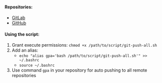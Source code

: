 #### Repositories:
- [GitLab](https://gitlab.com/romangulyako/it-academy-devops)
- [GitHub](https://github.com/romangulyako/it-academy-devops)

#### Using the script:
1. Grant execute permissions: `chmod +x /path/to/script/git-push-all.sh`
2. Add an alias:
	- `echo "alias gpa='bash /path/to/script/git-push-all.sh'" >> ~/.bashrc`
	- `source ~/.bashrc`
3. Use command `gpa` in your repository for auto pushing to all remote repositories